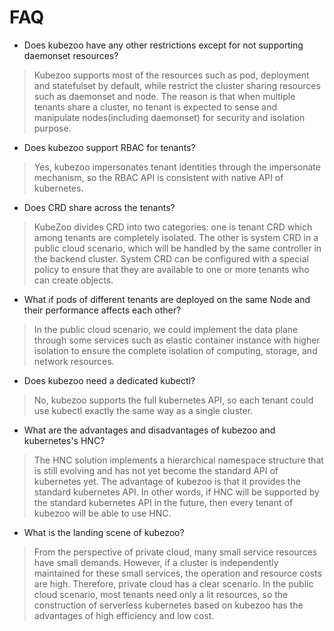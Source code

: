 # FAQ

- Does kubezoo have any other restrictions except for not supporting daemonset resources?

> Kubezoo supports most of the resources such as pod, deployment and statefulset by default, while restrict the cluster sharing resources such as daemonset and node. The reason is that when multiple tenants share a cluster, no tenant is expected to sense and manipulate nodes(including daemonset) for security and isolation purpose.

- Does kubezoo support RBAC for tenants?

> Yes, kubezoo impersonates tenant identities through the impersonate mechanism, so the RBAC API is consistent with native API of kubernetes.

- Does CRD share across the tenants?

> KubeZoo divides CRD into two categories: one is tenant CRD which among tenants are completely isolated. The other is system CRD in a public cloud scenario, which will be handled by the same controller in the backend cluster. System CRD can be configured with a special policy to ensure that they are available to one or more tenants who can create objects.

- What if pods of different tenants are deployed on the same Node and their performance affects each other?

> In the public cloud scenario, we could implement the data plane through some services such as elastic container instance with higher isolation to ensure the complete isolation of computing, storage, and network resources.

- Does kubezoo need a dedicated kubectl?

> No, kubezoo supports the full kubernetes API, so each tenant could use kubectl exactly the same way as a single cluster. 

- What are the advantages and disadvantages of kubezoo and kubernetes's HNC?

> The HNC solution implements a hierarchical namespace structure that is still evolving and has not yet become the standard API of kubernetes yet. The advantage of kubezoo is that it provides the standard kubernetes API. In other words, if HNC will be supported by the standard kubernetes API in the future, then every tenant of kubezoo will be able to use HNC.

- What is the landing scene of kubezoo?

> From the perspective of private cloud, many small service resources have small demands. However, if a cluster is independently maintained for these small services, the operation and resource costs are high. Therefore, private cloud has a clear scenario. In the public cloud scenario, most tenants need only a lit resources, so the construction of serverless kubernetes based on kubezoo has the advantages of high efficiency and low cost.